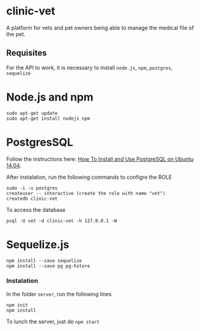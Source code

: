 # clinic-vet

A platform for vets and pet owners being able to manage the medical file of the pet.

## Requisites

For the API to work, it is necessary to install `node.js`, `npm`, `postgres`, `sequelize`

# Node.js and npm

```
sudo apt-get update
sudo apt-get install nodejs npm
```

# PostgresSQL

Follow the instructions here: [How To Install and Use PostgreSQL on Ubuntu 14.04](https://www.digitalocean.com/community/tutorials/how-to-install-and-use-postgresql-on-ubuntu-14-04).

After instalation, run the following commands to configre the ROLE

```
sudo -i -u postgres
createuser -- interactive (create the role with name "vet")
createdb clinic-vet
```
To access the database
```
psql -U vet -d clinic-vet -h 127.0.0.1 -W
```

# Sequelize.js
```
npm install --save sequelize
npm install --save pg pg-hstore
```

### Instalation

In the folder `server`, run the following lines

```
npm init
npm install
```

To lunch the server, just do `npm start`
